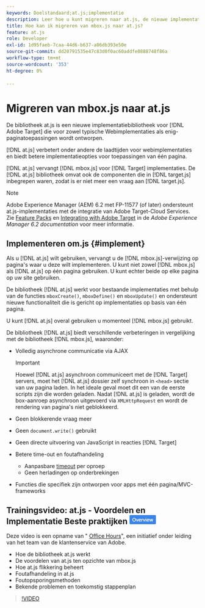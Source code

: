 ```yaml
---
keywords: Doelstandaard;at.js;implementatie
description: Leer hoe u kunt migreren naar at.js, de nieuwe implementatiebibliotheek voor Adobe [!DNL Target] die is ontworpen voor zowel standaard webimplementaties als toepassingen voor één pagina (SPA).
title: Hoe kan ik migreren van mbox.js naar at.js?
feature: at.js
role: Developer
exl-id: 1d95faeb-7caa-44d6-b637-a06db393e50e
source-git-commit: dd20791535e47c83d0f0ac60addfe0888748f86a
workflow-type: tm+mt
source-wordcount: '353'
ht-degree: 0%

---
```


# Migreren van mbox.js naar at.js

De bibliotheek at.js is een nieuwe implementatiebibliotheek voor [!DNL Adobe Target] die voor zowel typische Webimplementaties als enig-paginatoepassingen wordt ontworpen.

[!DNL at.js] verbetert onder andere de laadtijden voor webimplementaties en biedt betere implementatieopties voor toepassingen van één pagina.

[!DNL at.js] vervangt  [!DNL mbox.js] voor  [!DNL Target] implementaties. De [!DNL at.js] bibliotheek omvat ook de componenten die in [!DNL target.js] inbegrepen waren, zodat is er niet meer een vraag aan [!DNL target.js].

>[!NOTE]
>
>Adobe Experience Manager (AEM) 6.2 met FP-11577 (of later) ondersteunt at.js-implementaties met de integratie van Adobe Target-Cloud Services. Zie [Feature Packs](https://docs.adobe.com/docs/en/aem/6-2/release-notes/feature-packs.html) en [Integrating with Adobe Target](https://docs.adobe.com/docs/en/aem/6-2/administer/integration/marketing-cloud/target.html) in de *Adobe Experience Manager 6.2 documentation* voor meer informatie.

## Implementeren om.js {#implement}

Als u [!DNL at.js] wilt gebruiken, vervangt u de [!DNL mbox.js]-verwijzing op pagina&#39;s waar u deze wilt implementeren. U kunt niet zowel [!DNL mbox.js] als [!DNL at.js] op één pagina gebruiken. U kunt echter beide op elke pagina op uw site gebruiken.

De bibliotheek [!DNL at.js] werkt voor bestaande implementaties met behulp van de functies `mboxCreate()`, `mboxDefine()` en `mboxUpdate()` en ondersteunt nieuwe functionaliteit die is gericht op implementaties op basis van één pagina.

U kunt [!DNL at.js] overal gebruiken u momenteel [!DNL mbox.js] gebruikt.

De bibliotheek [!DNL at.js] biedt verschillende verbeteringen in vergelijking met de bibliotheek [!DNL mbox.js], waaronder:

* Volledig asynchrone communicatie via AJAX

   >[!IMPORTANT]
   >
   >Hoewel [!DNL at.js] asynchroon communiceert met de [!DNL Target] servers, moet het [!DNL at.js] dossier zelf synchroon in `<head>` sectie van uw pagina laden. In het ideale geval moet dit een van de eerste scripts zijn die worden geladen. Nadat [!DNL at.js] is geladen, wordt de box-aanroep asynchroon uitgevoerd via `XMLHttpRequest` en wordt de rendering van pagina&#39;s niet geblokkeerd.

* Geen blokkerende vraag meer
* Geen `document.write()` gebruikt
* Geen directe uitvoering van JavaScript in reacties [!DNL Target]
* Betere time-out en foutafhandeling

   * Aanpasbare [timeout](/help/c-implementing-target/c-implementing-target-for-client-side-web/targetgobalsettings.md) per oproep
   * Geen herladingen op onderbrekingen

* Functies die specifiek zijn ontworpen voor apps met één pagina/MVC-frameworks

## Trainingsvideo: at.js - Voordelen en Implementatie Beste praktijken ![Bekeken overzicht](/help/assets/overview.png)

Deze video is een opname van &quot; [Office Hours](/help/cmp-resources-and-contact-information.md)&quot;, een initiatief onder leiding van het team van de klantenservice van Adobe.

* Hoe de bibliotheek at.js werkt
* De voordelen van at.js ten opzichte van mbox.js
* Hoe at.js flikkering beheert
* Foutafhandeling in at.js
* Foutopsporingsmethoden
* Bekende problemen en toekomstig stappenplan

>[!VIDEO](https://video.tv.adobe.com/v/22223/)
